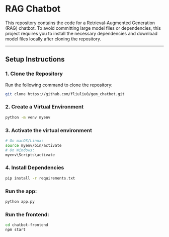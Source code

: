 # RAG Chatbot

This repository contains the code for a Retrieval-Augmented Generation (RAG) chatbot. To avoid committing large model files or dependencies, this project requires you to install the necessary dependencies and download model files locally after cloning the repository.

---

## **Setup Instructions**

### **1. Clone the Repository**
Run the following command to clone the repository:
```bash
git clone https://github.com/fliuliu0/gem_chatbot.git
```

### **2. Create a Virtual Environment**
```bash
python -m venv myenv
```

### **3. Activate the virtual environment**
```bash
# On macOS/Linux:
source myenv/bin/activate
# On Windows:
myenv\Scripts\activate
```

### **4. Install Dependencies**
```bash
pip install -r requirements.txt
```

### Run the app: 
```bash
python app.py
```
### Run the frontend:
```bash
cd chatbot-frontend
npm start
```




